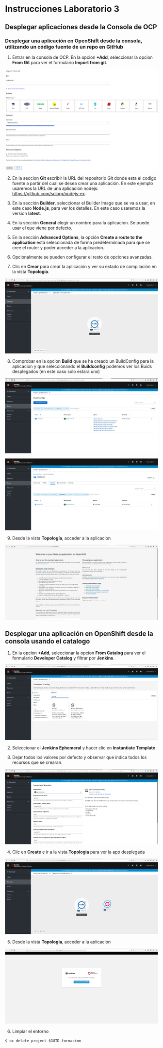 # Instrucciones Laboratorio 3

## Desplegar aplicaciones desde la Consola de OCP

### Desplegar una aplicación en OpenShift desde la consola, utilizando un código fuente de un repo en GitHub

1. Entrar en la consola de OCP. En la opcion **+Add**, seleccionar la opcion **From Git** para ver el formulario **Import from git**.

![alt Crar App][imagen1]

[imagen1]: images/create-app1.png

2. En la seccion **Git** escribir la URL del repositorio Git donde esta el codigo fuente a partir del cual se desea crear una aplicación. En este ejemplo usaremos la URL de una aplicación nodejs:
https://github.com/sclorg/nodejs-ex.

3. En la sección **Builder**, seleccionar el Builder Image que se va a usar, en este caso **Node.js**, para ver los detalles. En este caso usaremos la version **latest**.

4. En la sección **General** elegir un nombre para la aplicacion. Se puede usar el que viene por defecto.

5. En la sección **Advanced Options**, la opción **Create a route to the application** está seleccionada de forma predeterminada para que se cree el router y poder acceder a la aplicacion.

6. Opcionalmente se pueden configurar el resto de opciones avanzadas.

7. Clic en **Crear** para crear la aplicación y ver su estado de compilación en la vista **Topología**.

![alt Crar App][imagen2]

[imagen2]: images/create-app2.png

8. Comprobar en la opcion **Build** que se ha creado un BuildConfig para la aplicacion y que seleccionando el **Buildconfig** podemos ver los Buids desplegados (en este caso solo estara uno)

![alt Crar App][imagen3]

[imagen3]: images/create-app3.png

![alt Crar App][imagen4]

[imagen4]: images/create-app4.png

9. Desde la vista **Topología**, acceder a la aplicacion

![alt Crar App][imagen8]

[imagen8]: images/create-app8.png

## Desplegar una aplicación en OpenShift desde la consola usando el catalogo

1. En la opcion **+Add**, seleccionar la opcion **From Catalog** para ver el formulario **Developer Catalog** y filtrar por **Jenkins**.

![alt Crar App][imagen5]

[imagen5]: images/create-app5.png

2. Seleccionar el **Jenkins Ephemeral** y hacer clic en **Instantiate Template**

3. Dejar todos los valores por defecto y observar que indica todos los recursos que se crearan.

![alt Crar App][imagen6]

[imagen6]: images/create-app6.png

4. Clic en **Create** e ir a la vista **Topologia** para ver la app desplegada

![alt Crar App][imagen7]

[imagen7]: images/create-app7.png

5. Desde la vista **Topologia**, acceder a la aplicacion

![alt Crar App][imagen9]

[imagen9]: images/create-app9.png

6. Limpiar el entorno

```shell
$ oc delete project $GUID-formacion
```


